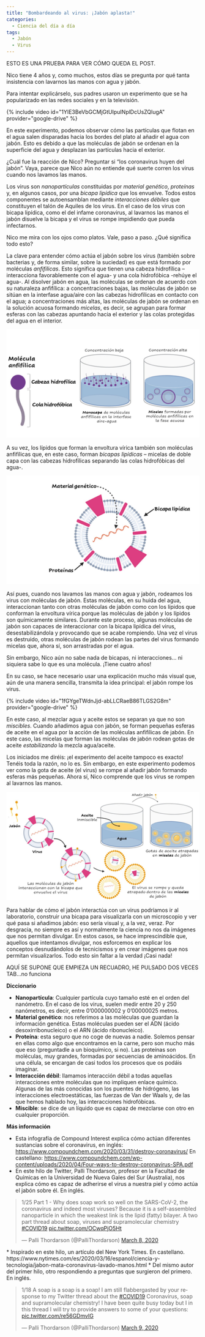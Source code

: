 ```yaml
---
title: "Bombardeando al virus: ¡Jabón aplasta!"
categories:
  - Ciencia del día a día
tags:
  - Jabón
  - Virus
---
```


ESTO ES UNA PRUEBA PARA VER CÓMO QUEDA EL POST.

Nico tiene 4 años y, como muchos, estos días se pregunta por qué tanta insistencia con lavarnos las manos con agua y jabón.

Para intentar explicárselo, sus padres usaron un experimento que se ha popularizado en las redes sociales y en la televisión.

{% include video id="1YIE3BeVbGCMjGtUIpuINplDcUsZQlugA" provider="google-drive" %}

En este experimento, podemos observar cómo las partículas que flotan en el agua salen disparadas hacia los bordes del plato
al añadir el agua con jabón. Esto es debido a que las moléculas de jabón se ordenan en la superficie del agua y desplazan las
partículas hacia el exterior. 

¿Cuál fue la reacción de Nico? Preguntar si “los coronavirus huyen del jabón”. Vaya, parece que Nico aún no entiende qué suerte
corren los virus cuando nos lavamos las manos.

Los virus son *nanopartículas* constituidas por *material genético*, *proteínas* y, en algunos casos, por una *bicapa lipídica* que los envuelve.
Todos estos componentes se autoensamblan mediante *interacciones débiles* que constituyen el talón de Aquiles de los virus. En el caso de los
virus con bicapa lipídica, como el del infame coronavirus, al lavarnos las manos el jabón disuelve la bicapa y el virus se rompe impidiendo
que pueda infectarnos.

Nico me mira con los ojos como platos. Vale, paso a paso. ¿Qué significa todo esto? 

La clave para entender cómo actúa el jabón sobre los virus (también sobre bacterias y, de forma similar, sobre la suciedad) es que está
formado por moléculas *anfifílicas*. Esto significa que tienen una cabeza hidrofílica – interacciona favorablemente con el agua- y una
cola hidrofóbica -rehúye el agua-.  Al disolver jabón en agua, las moléculas se ordenan de acuerdo con su naturaleza anfifílica: 
a concentraciones bajas, las moléculas de jabón se sitúan en la interfase agua/aire con las cabezas hidrofílicas en contacto con el agua;
a concentraciones más altas, las moléculas de jabón se ordenan en la solución acuosa formando *micelas*, es decir, se agrupan para formar
esferas con las cabezas apuntando hacia el exterior y las colas protegidas del agua en el interior.

![Figure 1](https://github.com/JuditSastre/test_blog/blob/master/assets/images/manos/Figura1.jpg)

A su vez, los lípidos que forman la envoltura vírica también son moléculas anfifílicas que, en este caso, forman *bicapas lipídicas*
– micelas de doble capa con las cabezas hidrofílicas separando las colas hidrofóbicas del agua-.

![Figure 2](https://github.com/JuditSastre/test_blog/blob/master/assets/images/manos/Figura2.jpg)

Así pues, cuando nos lavamos las manos con agua y jabón, rodeamos los virus con moléculas de jabón. Estas moléculas, en su huida del
agua, interaccionan tanto con otras moléculas de jabón como con los lípidos que conforman la envoltura vírica porque las moléculas de
jabón y los lípidos son químicamente similares. Durante este proceso, algunas moléculas de jabón son capaces de interaccionar con la
bicapa lipídica del virus, desestabilizándola y provocando que se acabe rompiendo. Una vez el virus es destruido, otras moléculas de
jabón rodean las partes del virus formando micelas que, ahora sí, son arrastradas por el agua.

Sin embargo, Nico aún no sabe nada de bicapas, ni interacciones… ni siquiera sabe lo que es una molécula. ¡Tiene cuatro años!

En su caso, se hace necesario usar una explicación mucho más visual que, aún de una manera sencilla, transmita la idea principal: 
el jabón rompe los virus. 

{% include video id="1fGYgeTWdnJjd-abLLCRaeB86TLGS2G8m" provider="google-drive" %}    

En este caso, al mezclar agua y aceite estos se separan ya que no son *miscibles*. Cuando añadimos agua con jabón, se forman pequeñas 
esferas de aceite en el agua por la acción de las moléculas anfifílicas de jabón. En este caso, las micelas que forman las moléculas 
de jabón rodean gotas de aceite *estabilizando* la mezcla agua/aceite.

Los iniciados me diréis: ¡el experimento del aceite tampoco es exacto! Tenéis toda la razón, no lo es. Sin embargo, en este experimento 
podemos ver como la gota de aceite (el virus) se rompe al añadir jabón formando esferas más pequeñas. Ahora sí, Nico comprende que los 
virus se rompen al lavarnos las manos.

![Figure 3](https://github.com/JuditSastre/test_blog/blob/master/assets/images/manos/Figura3.jpg)

Para hablar de cómo el jabón interactúa con un virus podríamos ir al laboratorio, construir una bicapa para visualizarla con un 
microscopio y ver qué pasa si añadimos jabón: eso sería visual y, a la vez, veraz. Por desgracia, no siempre es así y normalmente 
la ciencia no nos da imágenes que nos permitan divulgar. En estos casos, se hace imprescindible que, aquellos que intentamos divulgar, 
nos esforcemos en explicar los conceptos desnudándolos de tecnicismos y en crear imágenes que nos permitan visualizarlos. Todo esto sin 
faltar a la verdad ¡Casi nada!


AQUÍ SE SUPONE QUE EMPIEZA UN RECUADRO, HE PULSADO DOS VECES TAB...no funciona
    
**Diccionario**


* **Nanopartícula**: Cualquier partícula cuyo tamaño esté en el orden del nanómetro. En el caso de los virus, suelen medir entre 20 y 
250 nanómetros, es decir, entre 0’000000002 y 0’00000025 metros.
* **Material genético**: nos referimos a las moléculas que guardan la información genética. Estas moléculas pueden ser el ADN 
(ácido desoxirribonucleico) o el ARN (ácido ribonucleico). 
* **Proteína**: esta seguro que no coge de nuevas a nadie. Solemos pensar en ellas como algo que encontramos en la carne, pero 
son mucho más que eso (preguntadle a un bioquímico, si no). Las proteínas son moléculas, muy grandes, formadas por secuencias de 
aminoácidos. En una célula, se encargan de casi todos los procesos que os podáis imaginar.
* **Interacción débil**: llamamos interacción débil a todas aquellas interacciones entre moléculas que no impliquen enlace químico. 
Algunas de las más conocidas son los puentes de hidrógeno, las interacciones electroestáticas, las fuerzas de Van der Waals y, de 
las que hemos hablado hoy, las interacciones hidrofóbicas. 
* **Miscible**: se dice de un líquido que es capaz de mezclarse con otro en cualquier proporción. 



**Más información**

* Esta infografía de Compound Interest explica cómo actúan diferentes sustancias sobre el coronavirus, en inglés: https://www.compoundchem.com/2020/03/31/destroy-coronavirus/ En castellano: https://www.compoundchem.com/wp-content/uploads/2020/04/Four-ways-to-destroy-coronavirus-SPA.pdf
* En este hilo de Twitter, Palli Thordarson, profesor en la Facultad de Químicas en la Universidad de Nueva Gales del Sur (Australia), 
nos explica cómo es capaz de adherirse el virus a nuestra piel y cómo actúa el jabón sobre él. En inglés.
<blockquote class="twitter-tweet"><p lang="en" dir="ltr">1/25 Part 1 - Why does soap work so well on the SARS-CoV-2, the coronavirus and indeed most viruses? Because it is a self-assembled nanoparticle in which the weakest link is the lipid (fatty) bilayer. A two part thread about soap, viruses and supramolecular chemistry <a href="https://twitter.com/hashtag/COVID19?src=hash&amp;ref_src=twsrc%5Etfw">#COVID19</a> <a href="https://t.co/OCwqPjO5Ht">pic.twitter.com/OCwqPjO5Ht</a></p>&mdash; Palli Thordarson (@PalliThordarson) <a href="https://twitter.com/PalliThordarson/status/1236549305189597189?ref_src=twsrc%5Etfw">March 8, 2020</a></blockquote> <script async src="https://platform.twitter.com/widgets.js" charset="utf-8"></script>
* Inspirado en este hilo, un artículo del New York Times. En castellano. https://www.nytimes.com/es/2020/03/16/espanol/ciencia-y-tecnologia/jabon-mata-coronavirus-lavado-manos.html
* Del mismo autor del primer hilo, otro respondiendo a preguntas que surgieron del primero. En inglés.
<blockquote class="twitter-tweet"><p lang="en" dir="ltr">1/18 A soap is a soap is a soap! I am still flabbergasted by your response to my Twitter thread about the <a href="https://twitter.com/hashtag/COVID19?src=hash&amp;ref_src=twsrc%5Etfw">#COVID19</a> Coronavirus, soap and supramolecular chemistry! I have been quite busy today but I in this thread I will try to provide answers to some of your questions: <a href="https://t.co/re56GDmvIG">pic.twitter.com/re56GDmvIG</a></p>&mdash; Palli Thordarson (@PalliThordarson) <a href="https://twitter.com/PalliThordarson/status/1236969890398912512?ref_src=twsrc%5Etfw">March 9, 2020</a></blockquote> <script async src="https://platform.twitter.com/widgets.js" charset="utf-8"></script>
